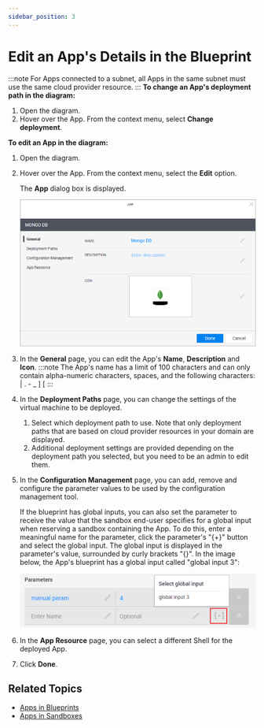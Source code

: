 ```yaml
---
sidebar_position: 3
---
```


# Edit an App's Details in the Blueprint
:::note
For Apps connected to a subnet, all Apps in the same subnet must use the same cloud provider resource.
:::
**To change an App's deployment path in the diagram:**

1. Open the diagram.
2. Hover over the App. From the context menu, select **Change deployment**.

**To edit an App in the diagram:**

1. Open the diagram.
2. Hover over the App. From the context menu, select the **Edit** option.
    
    The **App** dialog box is displayed.
    
    ![](/Images/CloudShell-Portal/Lab-Management/EditAppDialog.png)
    
3. In the **General** page, you can edit the App's **Name**, **Description** and **Icon**.
    :::note
    The App's name has a limit of 100 characters and can only contain alpha-numeric characters, spaces, and the following characters: | . - \_ \] \[
    :::
4. In the **Deployment Paths** page, you can change the settings of the virtual machine to be deployed.
    
    1. Select which deployment path to use. Note that only deployment paths that are based on cloud provider resources in your domain are displayed.
    2. Additional deployment settings are provided depending on the deployment path you selected, but you need to be an admin to edit them.
5. In the **Configuration Management** page, you can add, remove and configure the parameter values to be used by the configuration management tool.
    
    If the blueprint has global inputs, you can also set the parameter to receive the value that the sandbox end-user specifies for a global input when reserving a sandbox containing the App. To do this, enter a meaningful name for the parameter, click the parameter's "\{+\}" button and select the global input. The global input is displayed in the parameter's value, surrounded by curly brackets "\{\}". In the image below, the App's blueprint has a global input called "global input 3":
    
    ![](/Images/CloudShell-Portal/Manage/ConfigurationManagementGlobalInput.png)
    
6. In the **App Resource** page, you can select a different Shell for the deployed App.
7. Click **Done**.

## Related Topics

- [Apps in Blueprints](../../../../portal/blueprints/creating-blueprints/apps)
- [Apps in Sandboxes](../../../../portal/sandboxes/workspace/apps)
